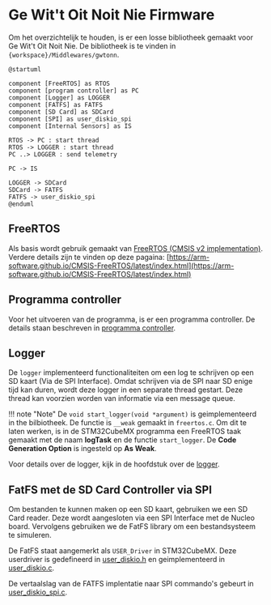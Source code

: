 # Ge Wit't Oit Noit Nie Firmware

Om het overzichtelijk te houden, is er een losse bibliotheek gemaakt voor Ge Wit't Oit Noit Nie. De bibliotheek is te vinden in `{workspace}/Middlewares/gwtonn`.

```puml
@startuml

component [FreeRTOS] as RTOS
component [program controller] as PC
component [Logger] as LOGGER
component [FATFS] as FATFS
component [SD Card] as SDCard
component [SPI] as user_diskio_spi
component [Internal Sensors] as IS

RTOS -> PC : start thread
RTOS -> LOGGER : start thread
PC ..> LOGGER : send telemetry

PC -> IS

LOGGER -> SDCard
SDCard -> FATFS
FATFS -> user_diskio_spi
@enduml
```

## FreeRTOS

Als basis wordt gebruik gemaakt van [FreeRTOS (CMSIS v2 implementation)](https://arm-software.github.io/CMSIS-FreeRTOS/latest/index.html). Verdere details zijn te vinden op deze pagaina: [https://arm-software.github.io/CMSIS-FreeRTOS/latest/index.html](https://arm-software.github.io/CMSIS-FreeRTOS/latest/index.html)

## Programma controller

Voor het uitvoeren van de programma, is er een programma controller. De details staan beschreven in [programma controller](programma_controller.md).

## Logger

De `logger` implementeerd functionaliteiten om een log te schrijven op een SD kaart (Via de SPI Interface). Omdat schrijven via de SPI naar SD enige tijd kan duren, wordt deze logger in een separate thread gestart. Deze thread kan voorzien worden van informatie via een message queue. 

!!! note "Note"
    De `void start_logger(void *argument)` is geimplementeerd in the bilbiotheek. De functie is `__weak` gemaakt in `freertos.c`. Om dit te laten werken, is in de STM32CubeMX programma een FreeRTOS taak gemaakt met de naam **logTask** en de functie `start_logger`. De **Code Generation Option** is ingesteld op **As Weak**.

Voor details over de logger, kijk in de hoofdstuk over de [logger](logger.md).

## FatFS met de SD Card Controller via SPI

Om bestanden te kunnen maken op een SD kaart, gebruiken we een SD Card reader. Deze wordt aangesloten via een SPI Interface met de Nucleo board. Vervolgens gebruiken we de FatFS library om een bestandsysteem te simuleren.

De FatFS staat aangemerkt als `USER_Driver` in STM32CubeMX. Deze userdriver is gedefineerd in [user_diskio.h](https://github.com/Ge-Wit-t-Oit-Noit-Nie/2025-software/blob/625d55744113268ce4867d9d272ac160e8ca30f1/FATFS/Target/user_diskio.h) en geimplementeerd in  [user_diskio.c](https://github.com/Ge-Wit-t-Oit-Noit-Nie/2025-software/blob/625d55744113268ce4867d9d272ac160e8ca30f1/FATFS/Target/user_diskio.c).

De vertaalslag van de FATFS implentatie naar SPI commando's gebeurt in [user_diskio_spi.c](https://github.com/Ge-Wit-t-Oit-Noit-Nie/2025-software/blob/feature/57-Update-van-programma-vanaf-SD-Card/Middlewares/gwtonn/src/user_diskio_spi.c).
